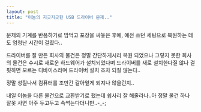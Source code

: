 ```yaml
---
layout: post
title: "이놈의 지긋지긋한 USB 드라이버 문제.."
---
```


문제의 기계를 반품하기로 맘먹고 포장을 싸놓은 후에, 예전 쓰던 세팅으로 복원하는 데도 엄청난 시간이 걸렸다..

드라이버를 잘 만든 회사의 물건은 정말 간단하게시리 복원 되었으나 그렇지 못한 회사의 물건은 수시로 새로운 하드웨어가 설치되었다며 드라이버를 새로 설치한다질 않나 걸핏하면 모르는 디바이스라며 드라이버 설치 조차 되질 않는다..

정말 성질나서 컴퓨터를 조만간 갈아엎게 되지나 않을런지..

내일 이놈을 다른 물건으로 교환받기로 했는데 쉽사리 잘 해줄라나..아 정말 물건 하나 잘못 사면 아주 두고두고 속썩는다더니만..-_-;


